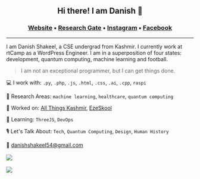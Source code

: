 ## <p align="center">Hi there! I am Danish 👋</p>
### <p align="center">[Website](https://danishshakeel.me "Danish's Homepage") &#8226; [Research Gate](https://www.researchgate.net/profile/Danish-Shakeel-2 "Danish's RG") &#8226; [Instagram](https://instagram.com/iamdanish17 "Danish's Instagram") &#8226; [Facebook](https://facebook.com/danishshakeel17 "Danish's Facebook")
---
I am Danish Shakeel, a CSE undergrad from Kashmir. I currently work at rtCamp as a WordPress Engineer. I am in a superposition of four states: development, quantum computing, machine learning and football. 

> I am not an exceptional programmer, but I can get things done.

💻 I work with: `.py`, `.php`, `.js`, `.html`, `.css`, `.ai`, `.cpp`, `raspi`

🔬 Research Areas: `machine learning`, `healthcare`, `quantum computing`

🔧 Worked on: [All Things Kashmir](https://allthingskashmir.com), [EzeSkool](https://ezeskool.com/)

🎼 Learning: `ThreeJS`, `DevOps`

🎙 Let's Talk About: `Tech`, `Quantum Computing`, `Design`, `Human History`

📧 [danishshakeel54@gmail.com](mailto:danishshakeel54@gmail.com)
<br><br>
<a href="https://github.com/danish17">
  <img align="center" src="https://github-readme-stats.vercel.app/api?username=danish17&show_icons=true&theme=dark" />
</a>
<br><br>
<a href="https://github.com/danish17">
  <img align="center" src="https://github-readme-stats.vercel.app/api/top-langs/?username=danish17&theme=dark&layout=compact&count_private=true" />
</a>
